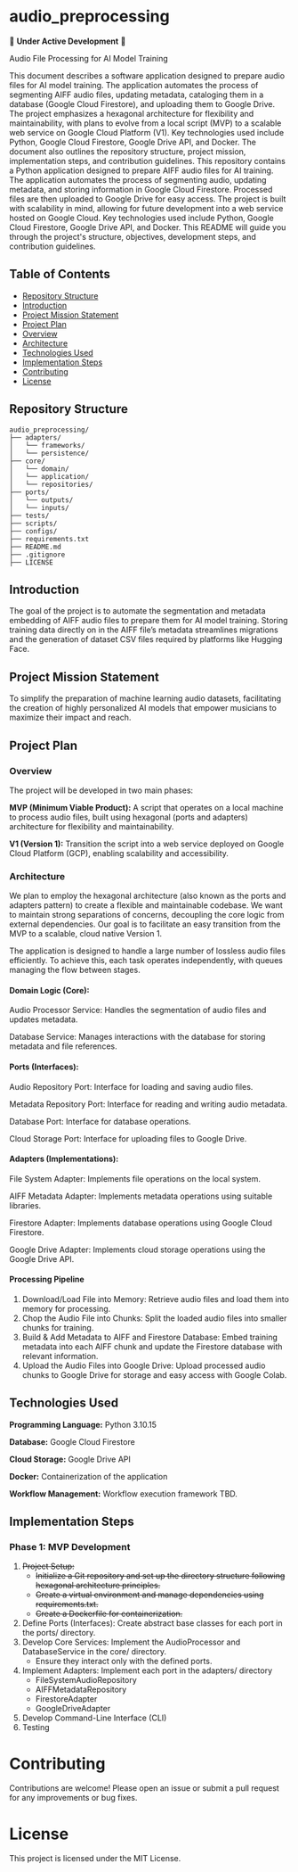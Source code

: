 # audio\_preprocessing

🚧 **Under Active Development** 🚧

Audio File Processing for AI Model Training

This document describes a software application designed to prepare audio files for AI model training. The application automates the process of segmenting AIFF audio files, updating metadata, cataloging them in a database (Google Cloud Firestore), and uploading them to Google Drive. The project emphasizes a hexagonal architecture for flexibility and maintainability, with plans to evolve from a local script (MVP) to a scalable web service on Google Cloud Platform (V1). Key technologies used include Python, Google Cloud Firestore, Google Drive API, and Docker. The document also outlines the repository structure, project mission, implementation steps, and contribution guidelines. This repository contains a Python application designed to prepare AIFF audio files for AI training. The application automates the process of segmenting audio, updating metadata, and storing information in Google Cloud Firestore. Processed files are then uploaded to Google Drive for easy access. The project is built with scalability in mind, allowing for future development into a web service hosted on Google Cloud. Key technologies used include Python, Google Cloud Firestore, Google Drive API, and Docker. This README will guide you through the project's structure, objectives, development steps, and contribution guidelines.

## Table of Contents

- [Repository Structure](#repository-structure)  
- [Introduction](#introduction)  
- [Project Mission Statement](#project-mission-statement)  
- [Project Plan](#project-plan)  
- [Overview](#overview)  
- [Architecture](#architecture)  
- [Technologies Used](#technologies-used)  
- [Implementation Steps](#implementation-steps)  
- [Contributing](#contributing)  
- [License](#license)

## Repository Structure

```
audio_preprocessing/
├── adapters/
│   └── frameworks/
│   └── persistence/
├── core/
│   └── domain/
│   └── application/
│   └── repositories/
├── ports/
│   └── outputs/
│   └── inputs/
├── tests/
├── scripts/
├── configs/
├── requirements.txt
├── README.md
├── .gitignore
├── LICENSE
```

## Introduction

The goal of the project is to automate the segmentation and metadata embedding of AIFF audio files to prepare them for AI model training. Storing training data directly on in the AIFF file’s metadata streamlines migrations and the generation of dataset CSV files required by platforms like Hugging Face.

## Project Mission Statement

To simplify the preparation of machine learning audio datasets, facilitating the creation of highly personalized AI models that empower musicians to maximize their impact and reach.

## Project Plan

### Overview

The project will be developed in two main phases:

**MVP (Minimum Viable Product):** A script that operates on a local machine to process audio files, built using hexagonal (ports and adapters) architecture for flexibility and maintainability.

**V1 (Version 1):** Transition the script into a web service deployed on Google Cloud Platform (GCP), enabling scalability and accessibility.

### Architecture

We plan to employ the hexagonal architecture (also known as the ports and adapters pattern) to create a flexible and maintainable codebase. We want to maintain strong separations of concerns, decoupling the core logic from external dependencies. Our goal is to facilitate an easy transition from the MVP to a scalable, cloud native Version 1\.

The application is designed to handle a large number of lossless audio files efficiently. To achieve this, each task operates independently, with queues managing the flow between stages.

#### Domain Logic (Core):

Audio Processor Service: Handles the segmentation of audio files and updates metadata.

Database Service: Manages interactions with the database for storing metadata and file references.

#### Ports (Interfaces):

Audio Repository Port: Interface for loading and saving audio files.

Metadata Repository Port: Interface for reading and writing audio metadata.

Database Port: Interface for database operations.

Cloud Storage Port: Interface for uploading files to Google Drive.

#### Adapters (Implementations):

File System Adapter: Implements file operations on the local system.

AIFF Metadata Adapter: Implements metadata operations using suitable libraries.

Firestore Adapter: Implements database operations using Google Cloud Firestore.

Google Drive Adapter: Implements cloud storage operations using the Google Drive API.

#### Processing Pipeline

1. Download/Load File into Memory: Retrieve audio files and load them into memory for processing.  
2. Chop the Audio File into Chunks: Split the loaded audio files into smaller chunks for training.  
3. Build & Add Metadata to AIFF and Firestore Database: Embed training metadata into each AIFF chunk and update the Firestore database with relevant information.  
4. Upload the Audio Files into Google Drive: Upload processed audio chunks to Google Drive for storage and easy access with Google Colab.

## Technologies Used

**Programming Language:** Python 3.10.15

**Database:** Google Cloud Firestore

**Cloud Storage:** Google Drive API

**Docker:** Containerization of the application

**Workflow Management:** Workflow execution framework TBD.

## Implementation Steps

### Phase 1: MVP Development

1. ~~Project Setup:~~  
   - ~~Initialize a Git repository and set up the directory structure following hexagonal architecture principles.~~  
   - ~~Create a virtual environment and manage dependencies using requirements.txt.~~  
   - ~~Create a Dockerfile for containerization.~~  
2. Define Ports (Interfaces): Create abstract base classes for each port in the ports/ directory.  
3. Develop Core Services: Implement the AudioProcessor and DatabaseService in the core/ directory.  
   - Ensure they interact only with the defined ports.  
4. Implement Adapters: Implement each port in the adapters/ directory  
   - FileSystemAudioRepository  
   - AIFFMetadataRepository  
   - FirestoreAdapter  
   - GoogleDriveAdapter  
5. Develop Command-Line Interface (CLI)  
6. Testing

# Contributing

Contributions are welcome\! Please open an issue or submit a pull request for any improvements or bug fixes.

# License

This project is licensed under the MIT License.  
